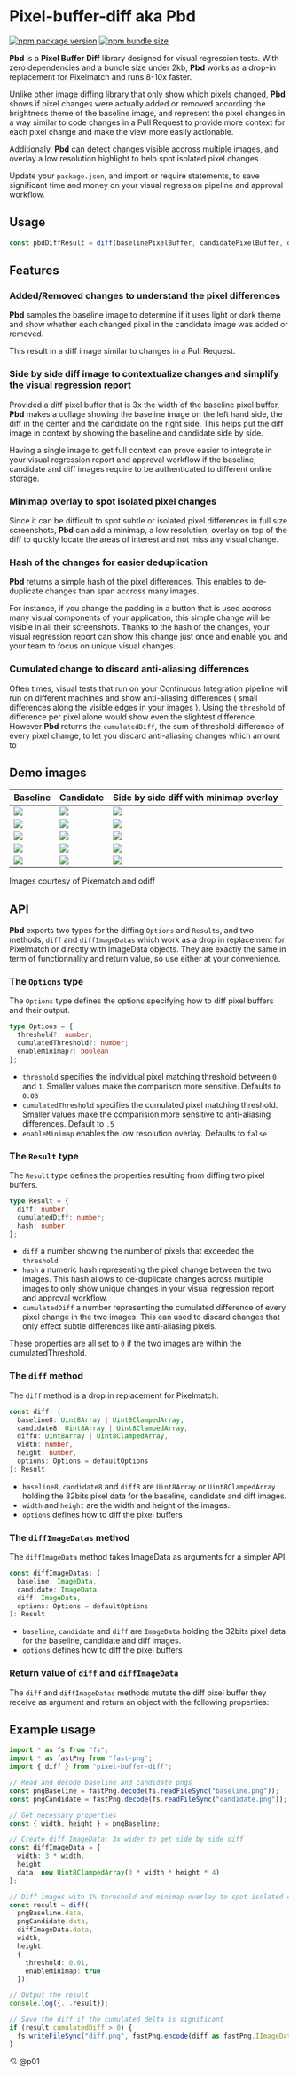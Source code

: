 # **Pixel-buffer-diff** aka **Pbd** 

[![npm package version](https://img.shields.io/npm/v/pixel-buffer-diff.svg?label=npm+package)](https://www.npmjs.com/package/pixel-buffer-diff) [![npm bundle size](https://img.shields.io/bundlephobia/minzip/pixel-buffer-diff?label=bundle+size)](https://bundlephobia.com/package/pixel-buffer-diff)

**Pbd** is a **Pixel Buffer Diff** library designed for visual regression tests. With zero dependencies and a bundle size under 2kb, **Pbd** works as a drop-in replacement for Pixelmatch and runs 8-10x faster.

Unlike other image diffing library that only show which pixels changed, **Pbd** shows if pixel changes were actually added or removed according the brightness theme of the baseline image, and represent the pixel changes in a way similar to code changes in a Pull Request to provide more context for each pixel change and make the view more easily actionable.

Additionaly, **Pbd** can detect changes visible accross multiple images, and overlay a low resolution highlight to help spot isolated pixel changes.

Update your `package.json`, and import or require statements, to save significant time and money on your visual regression pipeline and approval workflow.


## Usage

```typescript
const pbdDiffResult = diff(baselinePixelBuffer, candidatePixelBuffer, diffPixelBuffer, width, height, options);
```

## Features

### Added/Removed changes to understand the pixel differences

**Pbd** samples the baseline image to determine if it uses light or dark theme and show whether each changed pixel in the candidate image was added or removed.

This result in a diff image similar to changes in a Pull Request.

### Side by side diff image to contextualize changes and simplify the visual regression report

Provided a diff pixel buffer that is 3x the width of the baseline pixel buffer, **Pbd** makes a collage showing the baseline image on the left hand side, the diff in the center and the candidate on the right side. This helps put the diff image in context by showing the baseline and candidate side by side.

Having a single image to get full context can prove easier to integrate in your visual regression report and approval workflow if the baseline, candidate and diff images require to be authenticated to different online storage.

### Minimap overlay to spot isolated pixel changes

Since it can be difficult to spot subtle or isolated pixel differences in full size screenshots, **Pbd** can add a minimap, a low resolution, overlay on top of the diff to quickly locate the areas of interest and not miss any visual change.

### Hash of the changes for easier deduplication

**Pbd** returns a simple hash of the pixel differences. This enables to de-duplicate changes than span accross many images.

For instance, if you change the padding in a button that is used accross many visual components of your application, this simple change will be visible in all their screenshots. Thanks to the hash of the changes, your visual regression report can show this change just once and enable you and your team to focus on unique visual changes.

### Cumulated change to discard anti-aliasing differences

Often times, visual tests that run on your Continuous Integration pipeline will run on different machines and show anti-aliasing differences ( small differences along the visible edges in your images ). Using the `threshold` of difference per pixel alone would show even the slightest difference. However **Pbd** returns the `cumulatedDiff`, the sum of threshold difference of every pixel change, to let you discard anti-aliasing changes which amount to 

## Demo images

Baseline|Candidate|Side by side diff with minimap overlay
-|-|-
![](https://raw.githubusercontent.com/p01/pixel-buffer-diff/main/images/baselines/2.png)|![](https://raw.githubusercontent.com/p01/pixel-buffer-diff/main/images/candidates/2.png)|![](https://raw.githubusercontent.com/p01/pixel-buffer-diff/main/images/baselines-candidates/2.png)
![](https://raw.githubusercontent.com/p01/pixel-buffer-diff/main/images/baselines/6.png)|![](https://raw.githubusercontent.com/p01/pixel-buffer-diff/main/images/candidates/6.png)|![](https://raw.githubusercontent.com/p01/pixel-buffer-diff/main/images/baselines-candidates/6.png)
![](https://raw.githubusercontent.com/p01/pixel-buffer-diff/main/images/baselines/7.png)|![](https://raw.githubusercontent.com/p01/pixel-buffer-diff/main/images/candidates/7.png)|![](https://raw.githubusercontent.com/p01/pixel-buffer-diff/main/images/baselines-candidates/7.png)
![](https://raw.githubusercontent.com/p01/pixel-buffer-diff/main/images/baselines/cypress.png)|![](https://raw.githubusercontent.com/p01/pixel-buffer-diff/main/images/candidates/cypress.png)|![](https://raw.githubusercontent.com/p01/pixel-buffer-diff/main/images/baselines-candidates/cypress.png)
![](https://raw.githubusercontent.com/p01/pixel-buffer-diff/main/images/baselines/jpg/tiger.jpg)|![](https://raw.githubusercontent.com/p01/pixel-buffer-diff/main/images/candidates/jpg/tiger.jpg)|![](https://raw.githubusercontent.com/p01/pixel-buffer-diff/main/images/baselines-candidates/jpg/tiger.png)


Images courtesy of Pixematch and odiff

## API

**Pbd** exports two types for the diffing `Options` and `Results`, and two methods, `diff` and `diffImageDatas` which work as a drop in replacement for Pixelmatch or directly with ImageData objects. They are exactly the same in term of functionnality and return value, so use either at your convenience.

### The `Options` type

The `Options` type defines the options specifying how to diff pixel buffers and their output.

```typescript
type Options = {
  threshold?: number;
  cumulatedThreshold?: number;
  enableMinimap?: boolean
};
```

* `threshold` specifies the individual pixel matching threshold between `0` and `1`. Smaller values make the comparison more sensitive. Defaults to `0.03`
* `cumulatedThreshold` specifies the cumulated pixel matching threshold. Smaller values make the comparision more sensitive to anti-aliasing differences. Default to `.5`
*  `enableMinimap` enables the low resolution overlay. Defaults to `false`

### The `Result` type

The `Result` type defines the properties resulting from diffing two pixel buffers.

```typescript
type Result = {
  diff: number;
  cumulatedDiff: number;
  hash: number
};
```

* `diff` a number showing the number of pixels that exceeded the `threshold`
* `hash` a numeric hash representing the pixel change between the two images. This hash allows to de-duplicate changes across multiple images to only show unique changes in your visual regression report and approval workflow. 
* `cumulatedDiff` a number representing the cumulated difference of every pixel change in the two images. This can used to discard changes that only effect subtle differences like anti-aliasing pixels.

These properties are all set to `0` if the two images are within the cumulatedThreshold.

### The `diff` method

The `diff` method is a drop in replacement for Pixelmatch.

```typescript
const diff: (
  baseline8: Uint8Array | Uint8ClampedArray,
  candidate8: Uint8Array | Uint8ClampedArray,
  diff8: Uint8Array | Uint8ClampedArray,
  width: number,
  height: number,
  options: Options = defaultOptions
): Result
```

* `baseline8`, `candidate8` and `diff8` are `Uint8Array` or `Uint8ClampedArray` holding the 32bits pixel data for the baseline, candidate and diff images.
* `width` and `height` are the width and height of the images.
* `options` defines how to diff the pixel buffers

### The `diffImageDatas` method

The `diffImageData` method takes ImageData as arguments for a simpler API.


```typescript
const diffImageDatas: (
  baseline: ImageData,
  candidate: ImageData,
  diff: ImageData,
  options: Options = defaultOptions
): Result
```

* `baseline`, `candidate` and `diff` are `ImageData` holding the 32bits pixel data for the baseline, candidate and diff images.
* `options` defines how to diff the pixel buffers

### Return value of `diff` and `diffImageData`

The `diff` and `diffImageDatas` methods mutate the diff pixel buffer they receive as argument and return an object with the following properties:




## Example usage

```typescript
import * as fs from "fs";
import * as fastPng from "fast-png";
import { diff } from "pixel-buffer-diff";

// Read and decode baseline and candidate pngs
const pngBaseline = fastPng.decode(fs.readFileSync("baseline.png"));
const pngCandidate = fastPng.decode(fs.readFileSync("candidate.png"));

// Get necessary properties
const { width, height } = pngBaseline;

// Create diff ImageData: 3x wider to get side by side diff
const diffImageData = {
  width: 3 * width,
  height,
  data: new Uint8ClampedArray(3 * width * height * 4)
};

// Diff images with 1% threshold and minimap overlay to spot isolated changes
const result = diff(
  pngBaseline.data,
  pngCandidate.data,
  diffImageData.data,
  width,
  height,
  {
    threshold: 0.01,
    enableMinimap: true
  });

// Output the result
console.log({...result});

// Save the diff if the cumulated delta is significant
if (result.cumulatedDiff > 0) {
  fs.writeFileSync("diff.png", fastPng.encode(diff as fastPng.IImageData));
}
```


💘 @p01